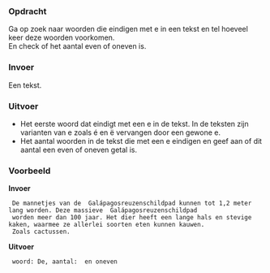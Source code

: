 ### Opdracht

Ga op zoek naar woorden die eindigen met e in een tekst en tel hoeveel keer deze woorden voorkomen.  
En check of het aantal even of oneven is.

### Invoer

Een tekst.

### Uitvoer

* Het eerste woord dat eindigt met een e in de tekst. In de teksten zijn varianten van e zoals é en ë vervangen door een gewone e. 
* Het aantal woorden in de tekst die met een e eindigen en geef aan of dit aantal een even of oneven getal is.

### Voorbeeld

**Invoer**
    
     De mannetjes van de  Galápagosreuzenschildpad kunnen tot 1,2 meter lang worden. Deze massieve  Galápagosreuzenschildpad 
     worden meer dan 100 jaar. Het dier heeft een lange hals en stevige kaken, waarmee ze allerlei soorten eten kunnen kauwen. 
     Zoals cactussen.
    
**Uitvoer**
     
     woord: De, aantal:  en oneven
  
